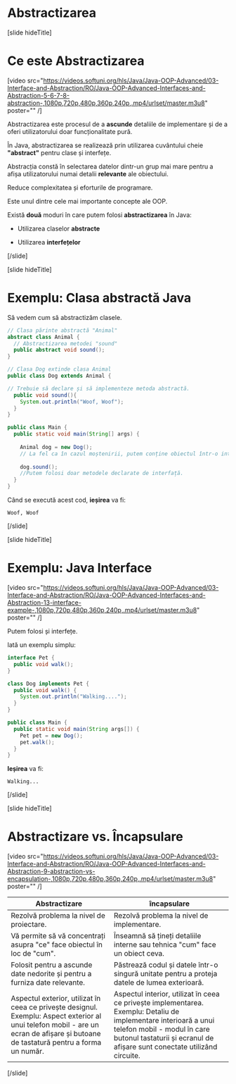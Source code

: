 # Abstractizarea

[slide hideTitle]

# Ce este Abstractizarea

[video src="https://videos.softuni.org/hls/Java/Java-OOP-Advanced/03-Interface-and-Abstraction/RO/Java-OOP-Advanced-Interfaces-and-Abstraction-5-6-7-8-abstraction-,1080p,720p,480p,360p,240p,.mp4/urlset/master.m3u8" poster="" /]

Abstractizarea este procesul de a **ascunde** detaliile de implementare și de a oferi utilizatorului doar funcționalitate pură.

În Java, abstractizarea se realizează prin utilizarea cuvântului cheie **"abstract"** pentru clase și interfețe.

Abstracția constă în selectarea datelor dintr-un grup mai mare pentru a afișa utilizatorului numai detalii **relevante** ale obiectului.

Reduce complexitatea și eforturile de programare.

Este unul dintre cele mai importante concepte ale OOP.


Există **două** moduri în care putem folosi **abstractizarea** în Java:

- Utilizarea claselor **abstracte**

- Utilizarea **interfețelor**

[/slide]


[slide hideTitle]
# Exemplu: Clasa abstractă Java

Să vedem cum să abstractizăm clasele.

``` java
// Clasa părinte abstractă "Animal"
abstract class Animal {
  // Abstractizarea metodei "sound"
  public abstract void sound();
}
```

``` java
// Clasa Dog extinde clasa Animal
public class Dog extends Animal {

// Trebuie să declare și să implementeze metoda abstractă.
  public void sound(){
    System.out.println("Woof, Woof");
  }
}
```

``` java
public class Main {
  public static void main(String[] args) {
  
    Animal dog = new Dog(); 
    // La fel ca în cazul moștenirii, putem conține obiectul într-o interfață pe care o implementează.
    
    dog.sound();
    //Putem folosi doar metodele declarate de interfață.
  }
}
```

Când se execută acest cod, **ieșirea** va fi:

``` 
Woof, Woof
```
[/slide]


[slide hideTitle]
# Exemplu: Java Interface

[video src="https://videos.softuni.org/hls/Java/Java-OOP-Advanced/03-Interface-and-Abstraction/RO/Java-OOP-Advanced-Interfaces-and-Abstraction-13-interface-example-,1080p,720p,480p,360p,240p,.mp4/urlset/master.m3u8" poster="" /]

Putem folosi și interfețe.

Iată un exemplu simplu:

``` java
interface Pet {
  public void walk();
}
```

``` java
class Dog implements Pet {
  public void walk() {
    System.out.println("Walking....");
  }
}
```

``` java
public class Main {
  public static void main(String args[]) {
    Pet pet = new Dog();
    pet.walk();
  }
}
```

**Ieșirea** va fi:

```
Walking...
```


[/slide]

[slide hideTitle]
# Abstractizare vs. Încapsulare

[video src="https://videos.softuni.org/hls/Java/Java-OOP-Advanced/03-Interface-and-Abstraction/RO/Java-OOP-Advanced-Interfaces-and-Abstraction-9-abstraction-vs-encapsulation-,1080p,720p,480p,360p,240p,.mp4/urlset/master.m3u8" poster="" /]

|**Abstractizare**|**încapsulare**|
|---|---|
| Rezolvă problema la nivel de proiectare. | Rezolvă problema la nivel de implementare. |
| Vă permite să vă concentrați asupra "ce" face obiectul în loc de "cum". | Înseamnă să țineți detaliile interne sau tehnica "cum" face un obiect ceva. |
| Folosit pentru a ascunde date nedorite și pentru a furniza date relevante. | Păstrează codul și datele într-o singură unitate pentru a proteja datele de lumea exterioară. |
| Aspectul exterior, utilizat în ceea ce privește designul. Exemplu: Aspect exterior al unui telefon mobil - are un ecran de afișare și butoane de tastatură pentru a forma un număr. | Aspectul interior, utilizat în ceea ce privește implementarea. Exemplu: Detaliu de implementare interioară a unui telefon mobil - modul în care butonul tastaturii și ecranul de afișare sunt conectate utilizând circuite. |
[/slide]
